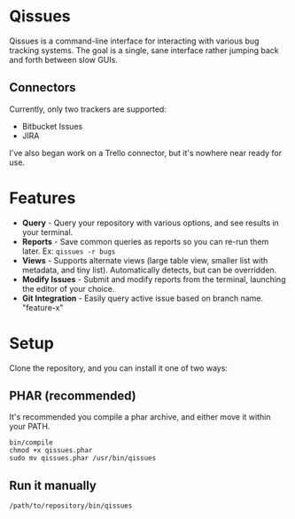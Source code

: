 # Qissues
Qissues is a command-line interface for interacting with various bug tracking systems. The goal is a single, sane interface rather jumping back and forth between slow GUIs.

## Connectors
Currently, only two trackers are supported:

- Bitbucket Issues
- JIRA

I've also began work on a Trello connector, but it's nowhere near ready for use.

# Features

- **Query** - Query your repository with various options, and see results in your terminal.
- **Reports** - Save common queries as reports so you can re-run them later. Ex: `qissues -r bugs`
- **Views** - Supports alternate views (large table view, smaller list with metadata, and tiny list). Automatically detects, but can be overridden.
- **Modify Issues** - Submit and modify reports from the terminal, launching the editor of your choice.
- **Git Integration** - Easily query active issue based on branch name. "feature-x"

# Setup

Clone the repository, and you can install it one of two ways:

## PHAR (recommended)

It's recommended you compile a phar archive, and either move it within your PATH.

    bin/compile
    chmod +x qissues.phar
    sudo mv qissues.phar /usr/bin/qissues

## Run it manually

`/path/to/repository/bin/qissues`
